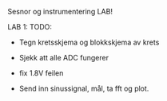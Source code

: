 Sesnor og instrumentering LAB!

LAB 1:
TODO:

- Tegn kretsskjema og blokkskjema av krets

- Sjekk att alle ADC fungerer

- fix 1.8V feilen

- Send inn sinussignal, mål, ta fft og plot.

